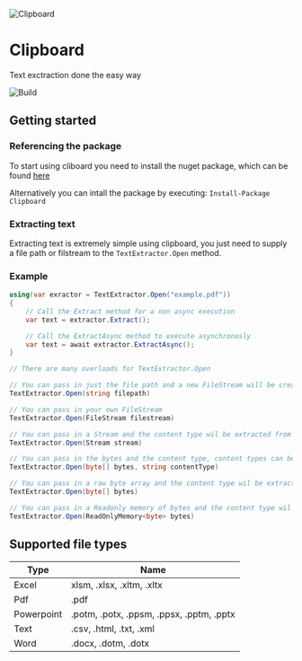 ![Clipboard](https://github.com/clipboard-org/clipboard/blob/master/src/Clipboard/images/icon.png)
# Clipboard
Text exctraction done the easy way

![Build](https://github.com/clipboard-org/clipboard/workflows/Build/badge.svg)

## Getting started
### Referencing the package
To start using cliboard you need to install the nuget package, which can be found [here](https://www.nuget.org/packages/Clipboard/)

Alternatively you can intall the package by executing: `Install-Package Clipboard`

### Extracting text
Extracting text is extremely simple using clipboard, you just need to supply a file path or filstream to the `TextExtractor.Open` method.

### Example
```c#
using(var exractor = TextExtractor.Open("example.pdf")) 
{
    // Call the Extract method for a non async execution
    var text = extractor.Extract();

    // Call the ExtractAsync method to execute asynchronosly
    var text = await extractor.ExtractAsync();
}

// There are many overloads for TextExtractor.Open

// You can pass in just the file path and a new FileStream will be created
TextExtractor.Open(string filepath)

// You can pass in your own FileStream
TextExtractor.Open(FileStream filestream)

// You can pass in a Stream and the content type wil be extracted from the bytes
TextExtractor.Open(Stream stream)

// You can pass in the bytes and the content type, content types can be accessed via the static `ContentType` class
TextExtractor.Open(byte[] bytes, string contentType)

// You can pass in a raw byte array and the content type wil be extracted
TextExtractor.Open(byte[] bytes)

// You can pass in a Readonly memory of bytes and the content type wil be extracted
TextExtractor.Open(ReadOnlyMemory<byte> bytes)
```

## Supported file types

| Type       | Name                                      |
|------------|-------------------------------------------|
| Excel      | xlsm, .xlsx, .xltm, .xltx                 |
| Pdf        | .pdf                                      |
| Powerpoint | .potm, .potx, .ppsm, .ppsx, .pptm, .pptx  |
| Text       | .csv, .html, .txt, .xml                   |
| Word       | .docx, .dotm, .dotx                       |
